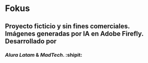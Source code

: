# Fokus

## Proyecto ficticio y sin fines comerciales. Imágenes generadas por IA en Adobe Firefly. Desarrollado por 

### _Alura Latam_ &  _MadTech_. :shipit:
